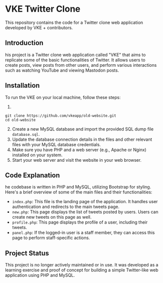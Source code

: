 # VKE Twitter Clone
This repository contains the code for a Twitter clone web application developed by VKE + contributors.

## Introduction
his project is a Twitter clone web application called "VKE" that aims to replicate some of the basic functionalities of Twitter. It allows users to create posts, view posts from other users, and perform various interactions such as watching YouTube and viewing Mastodon posts.

## Installation
To run the VKE on your local machine, follow these steps:

1.
```
git clone https://github.com/vkeapp/old-website.git
cd old-website
```
2. Create a new MySQL database and import the provided SQL dump file `database.sql`.
3. Update the database connection details in the files and other relevant files with your MySQL database credentials.
4. Make sure you have PHP and a web server (e.g., Apache or Nginx) installed on your system.
5. Start your web server and visit the website in your web browser.

## Code Explanation
he codebase is written in PHP and MySQL, utilizing Bootstrap for styling. Here's a brief overview of some of the main files and their functionalities:

* `index.php`: This file is the landing page of the application. It handles user authentication and redirects to the main tweets page.
* `new.php`: This page displays the list of tweets posted by users. Users can create new tweets on this page as well.
* `profile.php`: This page displays the profile of a user, including their tweets.
* `panel.php`: If the logged-in user is a staff member, they can access this page to perform staff-specific actions.

## Project Status
This project is no longer actively maintained or in use. It was developed as a learning exercise and proof of concept for building a simple Twitter-like web application using PHP and MySQL.
